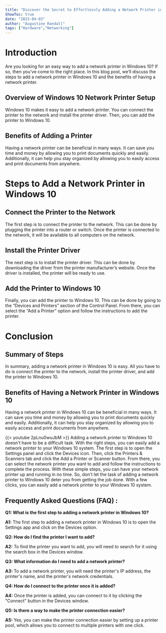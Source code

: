 ```yaml
---
title: "Discover the Secret to Effortlessly Adding a Network Printer in Windows 10!"
ShowToc: true 
date: "2023-04-03"
author: "Augustine Randall" 
tags: ["Hardware","Networking"]
---
```

# Introduction
Are you looking for an easy way to add a network printer in Windows 10? If so, then you’ve come to the right place. In this blog post, we’ll discuss the steps to add a network printer in Windows 10 and the benefits of having a network printer. 

## Overview of Windows 10 Network Printer Setup
Windows 10 makes it easy to add a network printer. You can connect the printer to the network and install the printer driver. Then, you can add the printer to Windows 10. 

## Benefits of Adding a Printer
Having a network printer can be beneficial in many ways. It can save you time and money by allowing you to print documents quickly and easily. Additionally, it can help you stay organized by allowing you to easily access and print documents from anywhere. 

# Steps to Add a Network Printer in Windows 10
## Connect the Printer to the Network
The first step is to connect the printer to the network. This can be done by plugging the printer into a router or switch. Once the printer is connected to the network, it will be available to all computers on the network. 

## Install the Printer Driver
The next step is to install the printer driver. This can be done by downloading the driver from the printer manufacturer’s website. Once the driver is installed, the printer will be ready to use. 

## Add the Printer to Windows 10
Finally, you can add the printer to Windows 10. This can be done by going to the “Devices and Printers” section of the Control Panel. From there, you can select the “Add a Printer” option and follow the instructions to add the printer. 

# Conclusion
## Summary of Steps
In summary, adding a network printer in Windows 10 is easy. All you have to do is connect the printer to the network, install the printer driver, and add the printer to Windows 10. 

## Benefits of Having a Network Printer in Windows 10
Having a network printer in Windows 10 can be beneficial in many ways. It can save you time and money by allowing you to print documents quickly and easily. Additionally, it can help you stay organized by allowing you to easily access and print documents from anywhere.

{{< youtube 2pLnu0wuJbM >}} 
Adding a network printer to Windows 10 doesn't have to be a difficult task. With the right steps, you can easily add a network printer to your Windows 10 system. The first step is to open the Settings panel and click the Devices icon. Then, click the Printers & Scanners tab and click the Add a Printer or Scanner button. From there, you can select the network printer you want to add and follow the instructions to complete the process. With these simple steps, you can have your network printer up and running in no time. So, don't let the task of adding a network printer to Windows 10 deter you from getting the job done. With a few clicks, you can easily add a network printer to your Windows 10 system.

## Frequently Asked Questions (FAQ) :
**Q1: What is the first step to adding a network printer in Windows 10?**

**A1:** The first step to adding a network printer in Windows 10 is to open the Settings app and click on the Devices option.

**Q2: How do I find the printer I want to add?**

**A2:** To find the printer you want to add, you will need to search for it using the search box in the Devices window.

**Q3: What information do I need to add a network printer?**

**A3:** To add a network printer, you will need the printer's IP address, the printer's name, and the printer's network credentials.

**Q4: How do I connect to the printer once it is added?**

**A4:** Once the printer is added, you can connect to it by clicking the "Connect" button in the Devices window.

**Q5: Is there a way to make the printer connection easier?**

**A5:** Yes, you can make the printer connection easier by setting up a printer pool, which allows you to connect to multiple printers with one click.





